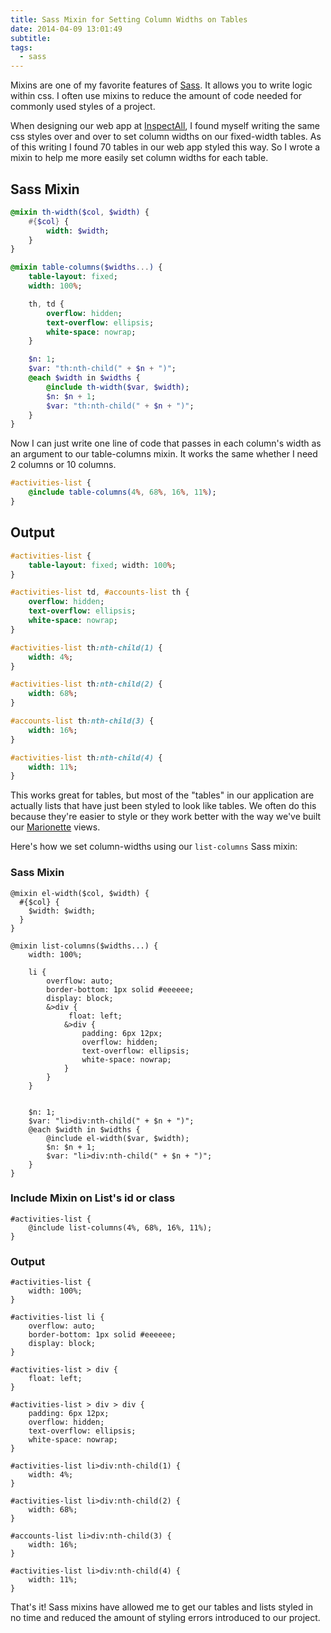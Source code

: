 ```yaml
---
title: Sass Mixin for Setting Column Widths on Tables
date: 2014-04-09 13:01:49
subtitle:
tags:
  - sass
---
```



Mixins are one of my favorite features of [Sass](http://sass-lang.com/). It allows you to write logic within css. I often use mixins to reduce the amount of code needed for commonly used styles of a project.

When designing our web app at [InspectAll](http://www.inspectall.com/), I found myself writing the same css styles over and over to set column widths on our fixed-width tables. As of this writing I found 70 tables in our web app styled this way. So I wrote a mixin to help me more easily set column widths for each table.

## Sass Mixin

```sass
@mixin th-width($col, $width) {
    #{$col} {  
        width: $width;  
    }
}

@mixin table-columns($widths...) {
    table-layout: fixed;
    width: 100%;

    th, td {
        overflow: hidden;
        text-overflow: ellipsis;
        white-space: nowrap;
    }

    $n: 1;
    $var: "th:nth-child(" + $n + ")";
    @each $width in $widths {
        @include th-width($var, $width);
        $n: $n + 1;
        $var: "th:nth-child(" + $n + ")";
    }
}
```

Now I can just write one line of code that passes in each column's width as an argument to our table-columns mixin. It works the same whether I need 2 columns or 10 columns.

```sass
#activities-list {  
    @include table-columns(4%, 68%, 16%, 11%);
}
```

## Output

```sass
#activities-list {
    table-layout: fixed; width: 100%;
}

#activities-list td, #accounts-list th {
    overflow: hidden;
    text-overflow: ellipsis;
    white-space: nowrap;
}

#activities-list th:nth-child(1) {
    width: 4%;
}

#activities-list th:nth-child(2) {
    width: 68%;
}

#accounts-list th:nth-child(3) {
    width: 16%;
}

#activities-list th:nth-child(4) {
    width: 11%;
}
```

This works great for tables, but most of the "tables" in our application are actually lists that have just been styled to look like tables. We often do this because they're easier to style or they work better with the way we've built our [Marionette](http://marionettejs.com/) views.

Here's how we set column-widths using our `list-columns` Sass mixin:

### Sass Mixin

```
@mixin el-width($col, $width) {
  #{$col} {
    $width: $width;
  }
}

@mixin list-columns($widths...) {
    width: 100%;

    li {
        overflow: auto;  
        border-bottom: 1px solid #eeeeee;  
        display: block;
        &>div {
             float: left;
            &>div {
                padding: 6px 12px;
                overflow: hidden;
                text-overflow: ellipsis;
                white-space: nowrap;
            }
        }
    }


    $n: 1;
    $var: "li>div:nth-child(" + $n + ")";
    @each $width in $widths {
        @include el-width($var, $width);
        $n: $n + 1;
        $var: "li>div:nth-child(" + $n + ")";
    }
}
```

### Include Mixin on List's id or class

```
#activities-list {  
    @include list-columns(4%, 68%, 16%, 11%);
}
```

### Output

```
#activities-list {
    width: 100%;
}

#activities-list li {
    overflow: auto;
    border-bottom: 1px solid #eeeeee;
    display: block;
}

#activities-list > div {
    float: left;
}

#activities-list > div > div {
    padding: 6px 12px;
    overflow: hidden;
    text-overflow: ellipsis;
    white-space: nowrap;
}

#activities-list li>div:nth-child(1) {
    width: 4%;
}

#activities-list li>div:nth-child(2) {
    width: 68%;
}

#accounts-list li>div:nth-child(3) {
    width: 16%;
}

#activities-list li>div:nth-child(4) {
    width: 11%;
}
```

That's it! Sass mixins have allowed me to get our tables and lists styled in no time and reduced the amount of styling errors introduced to our project.

